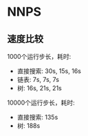 # NNPS

## 速度比较

1000个运行步长，耗时:

- 直接搜索: 30s, 15s, 16s
- 链表: 7s, 7s, 7s
- 树: 16s, 21s, 21s

10000个运行步长，耗时:

- 直接搜索: 135s
- 树: 188s
